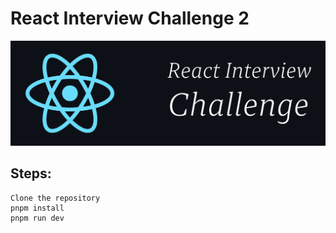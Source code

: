 # React Interview Challenge 2

![image](src/assets/ric.png)

## Steps:
```
Clone the repository
pnpm install
pnpm run dev
```